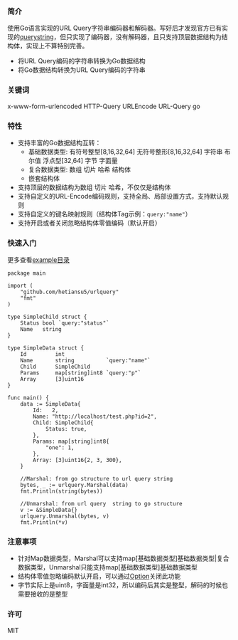 ### 简介
使用Go语言实现的URL Query字符串编码器和解码器。写好后才发现官方已有实现的[querystring](https://github.com/google/go-querystring)，但只实现了编码器，没有解码器，且只支持顶层数据结构为结构体，实现上不算特别完善。

- 将URL Query编码的字符串转换为Go数据结构
- 将Go数据结构转换为URL Query编码的字符串

### 关键词
x-www-form-urlencoded HTTP-Query URLEncode URL-Query go

### 特性
- 支持丰富的Go数据结构互转：
    - 基础数据类型: 有符号整型[8,16,32,64] 无符号整形[8,16,32,64] 字符串 布尔值 浮点型[32,64] 字节 字面量
    - 复合数据类型: 数组 切片 哈希 结构体
    - 嵌套结构体
- 支持顶层的数据结构为数组 切片 哈希，不仅仅是结构体
- 支持自定义的URL-Encode编码规则，支持全局、局部设置方式，支持默认规则
- 支持自定义的键名映射规则（结构体Tag示例：`query:"name"`）
- 支持开启或者关闭忽略结构体零值编码（默认开启）


### 快速入门
更多查看[example目录](example/withoption.go)

```golang
package main

import (
	"github.com/hetiansu5/urlquery"
	"fmt"
)

type SimpleChild struct {
	Status bool `query:"status"`
	Name   string
}

type SimpleData struct {
	Id         int
	Name       string          `query:"name"`
	Child      SimpleChild
	Params     map[string]int8 `query:"p"`
	Array      [3]uint16
}

func main() {
	data := SimpleData{
		Id:   2,
		Name: "http://localhost/test.php?id=2",
		Child: SimpleChild{
			Status: true,
		},
		Params: map[string]int8{
			"one": 1,
		},
		Array: [3]uint16{2, 3, 300},
	}

	//Marshal: from go structure to url query string
	bytes, _ := urlquery.Marshal(data)
	fmt.Println(string(bytes))

	//Unmarshal: from url query  string to go structure
	v := &SimpleData{}
	urlquery.Unmarshal(bytes, v)
	fmt.Println(*v)
```

### 注意事项
- 针对Map数据类型，Marshal可以支持map[基础数据类型]基础数据类型|复合数据类型，Unmarshal只能支持map[基础数据类型]基础数据类型
- 结构体零值忽略编码默认开启，可以通过[Option](example/withoption.go)关闭此功能
- 字节实际上是uint8，字面量是int32，所以编码后其实是整型，解码的时候也需要接收的是整型

### 许可
MIT
